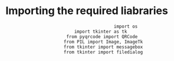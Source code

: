 # Importing the required liabraries
                                             import os
                              import tkinter as tk
                           from pyqrcode import QRCode
                          from PIL import Image, ImageTk
                          from tkinter import messagebox
                          from tkinter import filedialog







